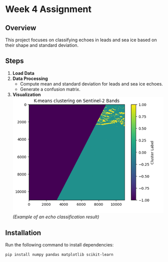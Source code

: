 # Week 4 Assignment

## Overview
This project focuses on classifying echoes in leads and sea ice based on their shape and standard deviation.

## Steps
1. **Load Data**
2. **Data Processing**
   - Compute mean and standard deviation for leads and sea ice echoes.
   - Generate a confusion matrix.
3. **Visualization**
   ![](figure1.png)  
   *(Example of an echo classification result)*

## Installation
Run the following command to install dependencies:
```bash
pip install numpy pandas matplotlib scikit-learn
